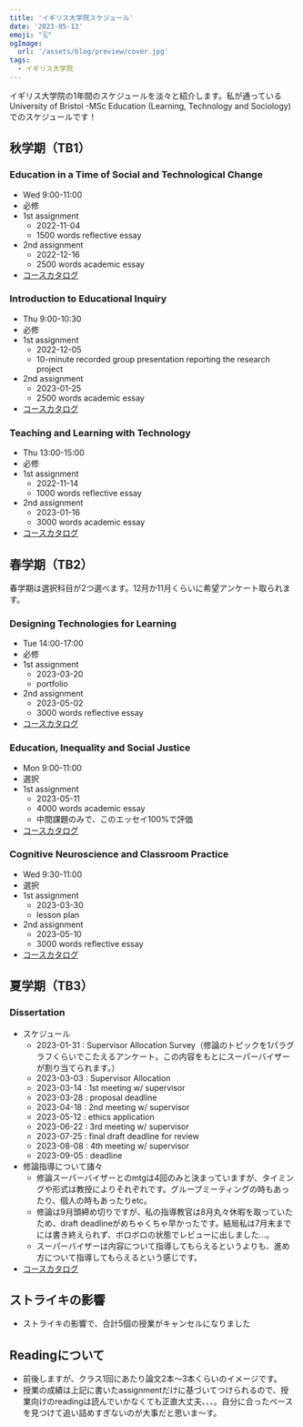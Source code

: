 ```yaml
---
title: 'イギリス大学院スケジュール'
date: '2023-05-13'
emoji: "🗓"
ogImage:
  url: '/assets/blog/preview/cover.jpg'
tags:
  - イギリス大学院
---
```


イギリス大学院の1年間のスケジュールを淡々と紹介します。私が通っている University of Bristol -MSc Education (Learning, Technology and Sociology)  でのスケジュールです！

## 秋学期（TB1）

### Education in a Time of Social and Technological Change

- Wed 9:00-11:00
- 必修
- 1st assignment
  - 2022-11-04
  - 1500 words reflective essay
- 2nd assignment
  - 2022-12-16
  - 2500 words academic essay
- [コースカタログ](https://www.bris.ac.uk/unit-programme-catalogue/UnitDetails.jsa?ayrCode=22%2F23&unitCode=EDUCM0064)

### Introduction to Educational Inquiry

- Thu 9:00-10:30
- 必修
- 1st assignment
  - 2022-12-05
  - 10-minute recorded group presentation reporting the research project
- 2nd assignment
  - 2023-01-25
  - 2500 words academic essay
- [コースカタログ](https://www.bris.ac.uk/unit-programme-catalogue/UnitDetails.jsa?ayrCode=22%2F23&unitCode=EDUCM5000)

### Teaching and Learning with Technology

- Thu 13:00-15:00
- 必修
- 1st assignment
  - 2022-11-14
  - 1000 words reflective essay
- 2nd assignment
  - 2023-01-16
  - 3000 words academic essay
- [コースカタログ](https://www.bris.ac.uk/unit-programme-catalogue/UnitDetails.jsa?ayrCode=22%2F23&unitCode=EDUCM0043)


## 春学期（TB2）

春学期は選択科目が2つ選べます。12月か11月くらいに希望アンケート取られます。

### Designing Technologies for Learning

- Tue 14:00-17:00
- 必修
- 1st assignment
  - 2023-03-20
  - portfolio
- 2nd assignment
  - 2023-05-02
  - 3000 words reflective essay
- [コースカタログ](https://www.bris.ac.uk/unit-programme-catalogue/UnitDetails.jsa?ayrCode=22%2F23&unitCode=EDUCM0044)

### Education, Inequality and Social Justice

- Mon 9:00-11:00
- 選択
- 1st assignment
  - 2023-05-11
  - 4000 words academic essay
  - 中間課題のみで、このエッセイ100%で評価
- [コースカタログ](https://www.bris.ac.uk/unit-programme-catalogue/UnitDetails.jsa?ayrCode=22%2F23&unitCode=EDUCM0022)

### Cognitive Neuroscience and Classroom Practice

- Wed 9:30-11:00
- 選択
- 1st assignment
  - 2023-03-30
  - lesson plan
- 2nd assignment
  - 2023-05-10
  - 3000 words reflective essay
- [コースカタログ](https://www.bris.ac.uk/unit-programme-catalogue/UnitDetails.jsa?ayrCode=22%2F23&unitCode=EDUCM0078)


## 夏学期（TB3）

### Dissertation

- スケジュール
  - 2023-01-31 : Supervisor Allocation Survey（修論のトピックを1パラグラフくらいでこたえるアンケート。この内容をもとにスーパーバイザーが割り当てられます。）
  - 2023-03-03 : Supervisor Allocation
  - 2023-03-14 : 1st meeting w/ supervisor
  - 2023-03-28 : proposal deadline
  - 2023-04-18 : 2nd meeting w/ supervisor
  - 2023-05-12 : ethics application
  - 2023-06-22 : 3rd meeting w/ supervisor
  - 2023-07-25 : final draft deadline for review
  - 2023-08-08 : 4th meeting w/ supervisor
  - 2023-09-05 : deadline
- 修論指導について諸々
  - 修論スーパーバイザーとのmtgは4回のみと決まっていますが、タイミングや形式は教授によりそれぞれです。グループミーティングの時もあったり、個人の時もあったりetc。
  - 修論は9月頭締め切りですが、私の指導教官は8月丸々休暇を取っていたため、draft deadlineがめちゃくちゃ早かったです。結局私は7月末までには書き終えられず、ボロボロの状態でレビューに出しました...。
  - スーパーバイザーは内容について指導してもらえるというよりも、進め方について指導してもらえるという感じです。
- [コースカタログ](https://www.bris.ac.uk/unit-programme-catalogue/UnitDetails.jsa?ayrCode=22%2F23&unitCode=EDUCM1900)

## ストライキの影響

- ストライキの影響で、合計5個の授業がキャンセルになりました

## Readingについて

- 前後しますが、クラス1回にあたり論文2本～3本くらいのイメージです。
- 授業の成績は上記に書いたassignmentだけに基づいてつけられるので、授業向けのreadingは読んでいかなくても正直大丈夫、、、。自分に合ったペースを見つけて追い詰めすぎないのが大事だと思いま～す。
